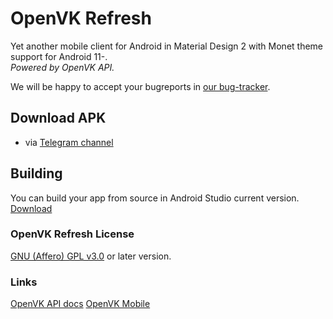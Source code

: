 # OpenVK Refresh
Yet another mobile client for Android in Material Design 2 with Monet theme support for Android 11-.\
_Powered by OpenVK API._

We will be happy to accept your bugreports in [our bug-tracker](https://github.com/orgs/openvk/projects/1).

## Download APK
* via [Telegram channel](https://t.me/+nPLHBZqAsFlhYmIy)

## Building
You can build your app from source in Android Studio current version. [Download](https://developer.android.com/studio)

### OpenVK Refresh License
[GNU (Affero) GPL v3.0](https://github.com/openvk/mobile-android-refresh/blob/main/COPYING) or later version.

### Links
[OpenVK API docs](https://docs.openvk.su/openvk_engine/api/description/)
[OpenVK Mobile](https://openvk.uk/app)
